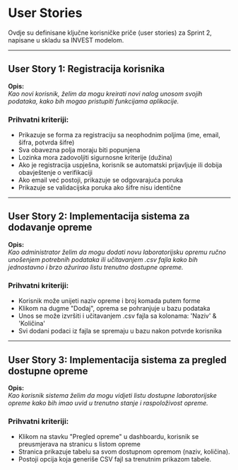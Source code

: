 # User Stories 

Ovdje su definisane ključne korisničke priče (user stories) za Sprint 2, napisane u skladu sa INVEST modelom.

---

## User Story 1: Registracija korisnika

**Opis:**  
*Kao novi korisnik, želim da mogu kreirati novi nalog unosom svojih podataka, kako bih mogao pristupiti funkcijama aplikacije.*

### Prihvatni kriteriji:
- Prikazuje se forma za registraciju sa neophodnim poljima (ime, email, šifra, potvrda šifre)
- Sva obavezna polja moraju biti popunjena
- Lozinka mora zadovoljiti sigurnosne kriterije (dužina)
- Ako je registracija uspješna, korisnik se automatski prijavljuje ili dobija obavještenje o verifikaciji
- Ako email već postoji, prikazuje se odgovarajuća poruka
- Prikazuje se validacijska poruka ako šifre nisu identične

---

## User Story 2: Implementacija sistema za dodavanje opreme
**Opis:**  
*Kao administrator želim da mogu dodati novu laboratorijsku opremu ručno unošenjem potrebnih podataka ili učitavanjem .csv fajla kako bih jednostavno i brzo ažurirao listu trenutno dostupne opreme.*

### Prihvatni kriteriji:
- Korisnik može unijeti naziv opreme i broj komada putem forme
- Klikom na dugme "Dodaj", oprema se pohranjuje u bazu podataka
- Unos se može izvršiti i učitavanjem .csv fajla sa kolonama: 'Naziv' & 'Količina'
- Svi dodani podaci iz fajla se spremaju u bazu nakon potvrde korisnika

---

## User Story 3: Implementacija sistema za pregled dostupne opreme
**Opis:**  
*Kao korisnik sistema želim da mogu vidjeti listu dostupne laboratorijske opreme kako bih imao uvid u trenutno stanje i raspoloživost opreme.*

### Prihvatni kriteriji:
- Klikom na stavku "Pregled opreme" u dashboardu, korisnik se preusmjerava na stranicu s listom opreme
- Stranica prikazuje tabelu sa svom dostupnom opremom (naziv, količina).
- Postoji opcija koja generiše CSV fajl sa trenutnim prikazom tabele.
